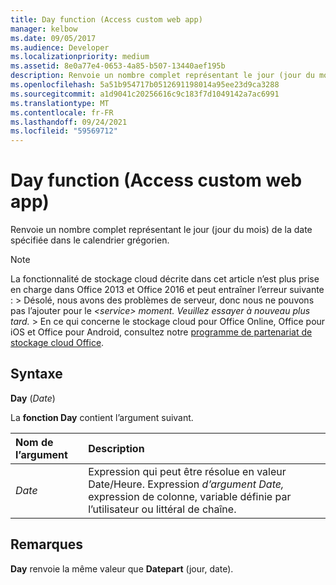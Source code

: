 ```yaml
---
title: Day function (Access custom web app)
manager: kelbow
ms.date: 09/05/2017
ms.audience: Developer
ms.localizationpriority: medium
ms.assetid: 8e0a77e4-0653-4a85-b507-13440aef195b
description: Renvoie un nombre complet représentant le jour (jour du mois) de la date spécifiée dans le calendrier grégorien.
ms.openlocfilehash: 5a51b954717b0512691198014a95ee23d9ca3288
ms.sourcegitcommit: a1d9041c20256616c9c183f7d1049142a7ac6991
ms.translationtype: MT
ms.contentlocale: fr-FR
ms.lasthandoff: 09/24/2021
ms.locfileid: "59569712"
---
```

# <a name="day-function-access-custom-web-app"></a>Day function (Access custom web app)

Renvoie un nombre complet représentant le jour (jour du mois) de la date spécifiée dans le calendrier grégorien.
  
> [!NOTE]
> La fonctionnalité de stockage cloud décrite dans cet article n’est plus prise en charge dans Office 2013 et Office 2016 et peut entraîner l’erreur suivante : > Désolé, nous avons des problèmes de serveur, donc nous ne pouvons pas l’ajouter pour le *\<service\> moment. Veuillez essayer à nouveau plus tard.* > En ce qui concerne le stockage cloud pour Office Online, Office pour iOS et Office pour Android, consultez notre [programme de partenariat de stockage cloud Office](https://dev.office.com/programs/officecloudstorage). 
  
## <a name="syntax"></a>Syntaxe

**Day** (*Date*) 
  
La **fonction Day** contient l’argument suivant. 
  
|**Nom de l’argument**|**Description**|
|:-----|:-----|
| *Date*  <br/> |Expression qui peut être résolue en valeur Date/Heure. Expression  *d’argument Date,*  expression de colonne, variable définie par l’utilisateur ou littéral de chaîne.  <br/> |
   
## <a name="remarks"></a>Remarques

**Day** renvoie la même valeur que **Datepart** (jour, date). 
  

